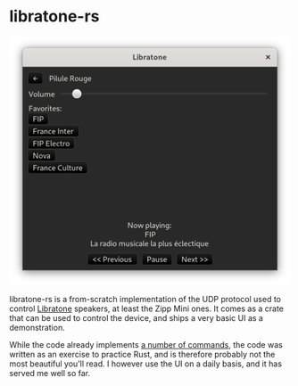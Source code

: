 # libratone-rs

![Screenshot of device view](doc/device_view.png)

libratone-rs is a from-scratch implementation of the UDP protocol used to
control [Libratone](https://www.libratone.com/) speakers, at least the Zipp
Mini ones. It comes as a crate that can be used to control the device, and
ships a very basic UI as a demonstration.

While the code already implements [a number of commands](src/commands.rs), the
code was written as an exercise to practice Rust, and is therefore probably not
the most beautiful you'll read. I however use the UI on a daily basis, and it
has served me well so far.
